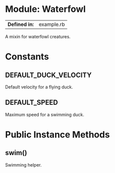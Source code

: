 # Module: Waterfowl
| | |
| -----------------:  | :-----    |
| **Defined in:**    | example.rb    |

A mixin for waterfowl creatures.
# Constants
## DEFAULT_DUCK_VELOCITY [](#constant-DEFAULT_DUCK_VELOCITY)
Default velocity for a flying duck.
## DEFAULT_SPEED [](#constant-DEFAULT_SPEED)
Maximum speed for a swimming duck.

# Public Instance Methods
## swim() [](#method-i-swim)
Swimming helper.

